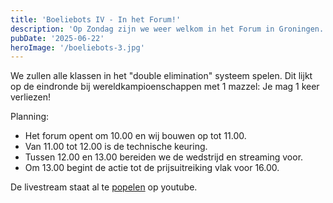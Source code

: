 ```yaml
---
title: 'Boeliebots IV - In het Forum!'
description: 'Op Zondag zijn we weer welkom in het Forum in Groningen. Belofte: meer actie!'
pubDate: '2025-06-22'
heroImage: '/boeliebots-3.jpg'
---
```


We zullen alle klassen in het "double elimination" systeem spelen. Dit lijkt op de eindronde bij wereldkampioenschappen met 1 mazzel: Je mag 1 keer verliezen!

Planning:
- Het forum opent om 10.00 en wij bouwen op tot 11.00.
- Van 11.00 tot 12.00 is de technische keuring.
- Tussen 12.00 en 13.00 bereiden we de wedstrijd en streaming voor.
- Om 13.00 begint de actie tot de prijsuitreiking vlak voor 16.00.

De livestream staat al te [popelen](https://youtube.com/live/xrhdEJzg84c) op youtube. 